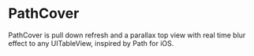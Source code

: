 PathCover
=========

PathCover is pull down refresh and a parallax top view with real time blur effect to any UITableView, inspired by Path for iOS.
